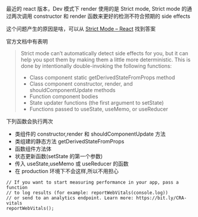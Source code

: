 最近的 react 版本，Dev 模式下 render 使用的是 Strict mode,
Strict mode 的通过两次调用 constructor 和 render 函数来更好的检测不符合预期的 side effects

这个问题产生的原因是啥，可以从 [Strict Mode – React](https://reactjs.org/docs/strict-mode.html) 找到答案

官方文档中有表明

> Strict mode can’t automatically detect side effects for you, but it can help you spot them by making them a little more deterministic. This is done by intentionally double-invoking the following functions:
>
> - Class component static getDerivedStateFromProps method
> - Class component constructor, render, and shouldComponentUpdate methods
> - Function component bodies
> - State updater functions (the first argument to setState)
> - Functions passed to useState, useMemo, or useReducer

下列函数会执行两次

- 类组件的 constructor,render 和 shouldComponentUpdate 方法
- 类组建的静态方法 getDerivedStateFromProps
- 函数组件方法体
- 状态更新函数(setState 的第一个参数)
- 传入 useState,useMemo 或 useReducer 的函数
- 在 production 环境下不会这样,所以不用担心

```
// If you want to start measuring performance in your app, pass a function
// to log results (for example: reportWebVitals(console.log))
// or send to an analytics endpoint. Learn more: https://bit.ly/CRA-vitals
reportWebVitals();
```
